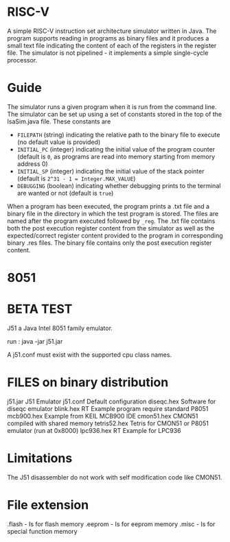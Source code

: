 # RISC-V
A simple RISC-V instruction set architecture simulator written in Java. The program supports reading in programs as binary files and it produces a small text file indicating the content of each of the registers in the register file. The simulator is not pipelined - it implements a simple single-cycle processor.

Guide
=====
The simulator runs a given program when it is run from the command line. The simulator can be set up using a set of constants stored in the top of the IsaSim.java file. These constants are
- ```FILEPATH``` (string) indicating the relative path to the binary file to execute (no default value is provided)
- ```INITIAL_PC``` (integer) indicating the initial value of the program counter (default is ```0```, as programs are read into memory starting from memory address 0)
- ```INITIAL_SP``` (integer) indicating the initial value of the stack pointer (default is ```2^31 - 1 = Integer.MAX_VALUE```)
- ```DEBUGGING``` (boolean) indicating whether debugging prints to the terminal are wanted or not (default is ```true```)

When a program has been executed, the program prints a .txt file and a binary file in the directory in which the test program is stored. The files are named after the program executed followed by ```_reg```. The .txt file contains both the post execution register content from the simulator as well as the expected/correct register content provided to the program in corresponding binary .res files. The binary file contains only the post execution register content.

# 8051

BETA TEST
=========
J51 a Java Intel 8051 family emulator.

run : java -jar j51.jar

A j51.conf must exist with the supported cpu class names.

FILES on binary distribution
============================
j51.jar		J51 Emulator
j51.conf	Default configuration
diseqc.hex	Software for diseqc emulator
blink.hex	RT Example program require standard P8051
mcb900.hex	Example from KEIL MCB900 IDE 
cmon51.hex	CMON51 compiled with shared memory
tetris52.hex	Tetris for CMON51 or P8051 emulator (run at 0x8000)
lpc936.hex	RT Example for LPC936

Limitations
===========
The J51 disassembler do not work with self modification code like CMON51.

File extension
==============
.flash	- Is for flash memory
.eeprom	- Is for eeprom memory
.misc	- Is for special function memory
